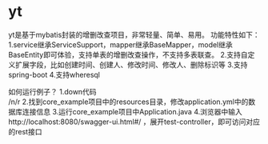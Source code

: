 # yt
yt是基于mybatis封装的增删改查项目，非常轻量、简单、易用。
功能特性如下：
1.service继承ServiceSupport，mapper继承BaseMapper，model继承BaseEntity即可体验，支持单表的增删改查操作，不支持多表联查。
2.支持自定义扩展字段，比如创建时间、创建人、修改时间、修改人、删除标识等
3.支持spring-boot
4.支持wheresql

如何运行例子？
1.down代码</br> /n/r
2.找到core_example项目中的resources目录，修改application.yml中的数据库连接信息
3.运行core_example项目中Application.java
4.浏览器中输入 http://localhost:8080/swagger-ui.html#/ ，展开test-controller，即可访问对应的rest接口
